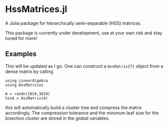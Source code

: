 # HssMatrices.jl

A Julia package for hierarchically semi-separable (HSS) matrices.

This package is currently under development, use at your own risk and stay tuned for more!

## Examples

This will be updated as I go. One can construct a `HssMatrix{T}` object from a dense matrix by calling
```
using LinearAlgebra
using HssMatrices

A = randn(1024,1024)
hssA = HssMatrix(A)
```
this will automatically build a cluster tree and compress the matrix accordingly. The compression tolerance and the minimum leaf size for the bisection cluster are stored in the global variables.
